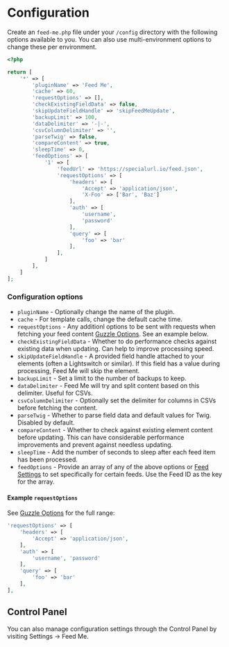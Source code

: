 # Configuration

Create an `feed-me.php` file under your `/config` directory with the following options available to you. You can also use multi-environment options to change these per environment.

```php
<?php

return [
    '*' => [
        'pluginName' => 'Feed Me',
        'cache' => 60,
        'requestOptions' => [],
        'checkExistingFieldData' => false,
        'skipUpdateFieldHandle' => 'skipFeedMeUpdate',
        'backupLimit' => 100,
        'dataDelimiter' => '-|-',
        'csvColumnDelimiter' => '',
        'parseTwig' => false,
        'compareContent' => true,
        'sleepTime' => 0,
        'feedOptions' => [
            '1' => [
                'feedUrl' => 'https://specialurl.io/feed.json',
                'requestOptions' => [
                    'headers' => [
                        'Accept' => 'application/json',
                        'X-Foo' => ['Bar', 'Baz']
                    ],
                    'auth' => [
                        'username',
                        'password'
                    ],
                    'query' => [
                        'foo' => 'bar'
                    ],
                ],
            ]
        ],
    ]
];
```

### Configuration options

- `pluginName` - Optionally change the name of the plugin.
- `cache` - For template calls, change the default cache time.
- `requestOptions` - Any additionl options to be sent with requests when fetching your feed content [Guzzle Options](http://docs.guzzlephp.org/en/stable/request-options.html). See an example below.
- `checkExistingFieldData` - Whether to do performance checks against existing data when updating. Can help to improve processing speed. 
- `skipUpdateFieldHandle` - A provided field handle attached to your elements (often a Lightswitch or similar). If this field has a value during processing, Feed Me will skip the element.
- `backupLimit` - Set a limit to the number of backups to keep.
- `dataDelimiter` - Feed Me will try and split content based on this delimiter. Useful for CSVs.
- `csvColumnDelimiter` - Optionally set the delimiter for columns in CSVs before fetching the content.
- `parseTwig` - Whether to parse field data and default values for Twig. Disabled by default.
- `compareContent` - Whether to check against existing element content before updating. This can have considerable performance improvements and prevent against needless updating.
- `sleepTime` - Add the number of seconds to sleep after each feed item has been processed.
- `feedOptions` - Provide an array of any of the above options or [Feed Settings](docs:feature-tour/feed-overview) to set specifically for certain feeds. Use the Feed ID as the key for the array.

#### Example `requestOptions`
See [Guzzle Options](http://docs.guzzlephp.org/en/stable/request-options.html) for the full range:

```php
'requestOptions' => [
    'headers' => [
        'Accept' => 'application/json',
    ],
    'auth' => [
        'username', 'password'
    ],
    'query' => [
        'foo' => 'bar'
    ],
],

```

## Control Panel

You can also manage configuration settings through the Control Panel by visiting Settings → Feed Me.
